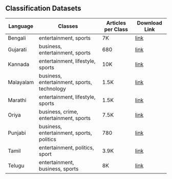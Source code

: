 ## Classification Datasets

| Language  | Classes                                     | Articles per Class | Download Link                                                |
| --------- | ------------------------------------------- | ------------------ | ------------------------------------------------------------ |
| Bengali   | entertainment, sports                       | 7K                 | [link](https://drive.google.com/open?id=1tiOPQ9nHav7IEUsuX6AYHqP8OkoHLT2x) |
| Gujarati  | business, entertainment, sports             | 680                | [link](https://drive.google.com/open?id=1oa9-2ADjpKKMy7kUc-PCMZ1NfqXzmfIA) |
| Kannada   | entertainment, lifestyle, sports            | 10K                | [link](https://drive.google.com/open?id=1LNJkEGK9CroJXI1MyVjGfFUbh8kX7E5n) |
| Malayalam | business, entertainment, sports, technology | 1.5K               | [link](https://drive.google.com/open?id=1HqAw94m1UFEWiCx7woZ4HtGpM2GE38-8) |
| Marathi   | entertainment, lifestyle, sports            | 1.5K               | [link](https://drive.google.com/open?id=1a8S84GL6V8P6aHMAcyToTuRqa93qio2s) |
| Oriya     | business, crime, entertainment, sports      | 7.5K               | [link](https://drive.google.com/open?id=11wBvMTYvgoJ7N-gOUwrQPdouxLpZGf7v) |
| Punjabi   | business, entertainment, sports, politics   | 780                | [link](https://drive.google.com/open?id=1iaZq6iRD5TiHMxzCqU3thTWuGvS0ZQ__) |
| Tamil     | entertainment, politics, sport              | 3.9K               | [link](https://drive.google.com/open?id=12uXRBVc5i5vLcCpWYMbDppfwMhsZ5U5M) |
| Telugu    | entertainment, business, sports             | 8K                 | [link](https://drive.google.com/open?id=1e1AnAIVCpQdBJTQ6j0XeOAl81b5wLIRb) |



